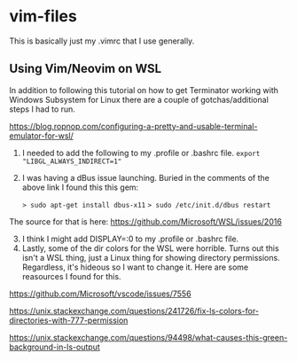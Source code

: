 # vim-files
This is basically just my .vimrc that I use generally.

## Using Vim/Neovim on WSL
In addition to following this tutorial on how to get Terminator working with Windows Subsystem for Linux there are a couple of gotchas/additional steps I had to run.

https://blog.ropnop.com/configuring-a-pretty-and-usable-terminal-emulator-for-wsl/

1. I needed to add the following to my .profile or .bashrc file.
   `export "LIBGL_ALWAYS_INDIRECT=1"`
2. I was having a dBus issue launching. Buried in the comments of the above link I found this this gem:

   `> sudo apt-get install dbus-x11`
   `> sudo /etc/init.d/dbus restart`

The source for that is here: https://github.com/Microsoft/WSL/issues/2016

3. I think I might add DISPLAY=:0 to my .profile or .bashrc file.
4. Lastly, some of the dir colors for the WSL were horrible. Turns out this isn't a WSL thing, just a Linux thing for showing directory permissions. Regardless, it's hideous so I want to change it. Here are some reasources I found for this.

https://github.com/Microsoft/vscode/issues/7556

https://unix.stackexchange.com/questions/241726/fix-ls-colors-for-directories-with-777-permission

https://unix.stackexchange.com/questions/94498/what-causes-this-green-background-in-ls-output
